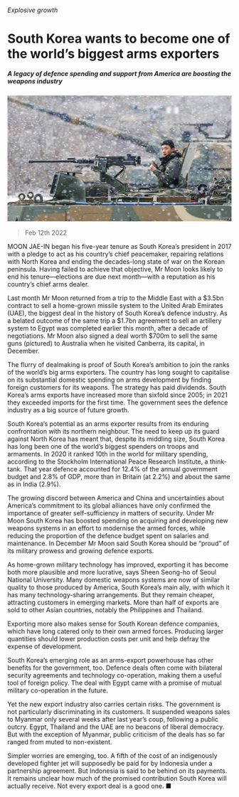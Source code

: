 ###### Explosive growth

# South Korea wants to become one of the world’s biggest arms exporters 

##### A legacy of defence spending and support from America are boosting the weapons industry 

![image](images/20220212_ASP001_0.jpg) 

> Feb 12th 2022 

MOON JAE-IN began his five-year tenure as South Korea’s president in 2017 with a pledge to act as his country’s chief peacemaker, repairing relations with North Korea and ending the decades-long state of war on the Korean peninsula. Having failed to achieve that objective, Mr Moon looks likely to end his tenure—elections are due next month—with a reputation as his country’s chief arms dealer.

Last month Mr Moon returned from a trip to the Middle East with a $3.5bn contract to sell a home-grown missile system to the United Arab Emirates (UAE), the biggest deal in the history of South Korea’s defence industry. As a belated outcome of the same trip a $1.7bn agreement to sell an artillery system to Egypt was completed earlier this month, after a decade of negotiations. Mr Moon also signed a deal worth $700m to sell the same guns (pictured) to Australia when he visited Canberra, its capital, in December.


The flurry of dealmaking is proof of South Korea’s ambition to join the ranks of the world’s big arms exporters. The country has long sought to capitalise on its substantial domestic spending on arms development by finding foreign customers for its weapons. The strategy has paid dividends. South Korea’s arms exports have increased more than sixfold since 2005; in 2021 they exceeded imports for the first time. The government sees the defence industry as a big source of future growth.

South Korea’s potential as an arms exporter results from its enduring confrontation with its northern neighbour. The need to keep up its guard against North Korea has meant that, despite its middling size, South Korea has long been one of the world’s biggest spenders on troops and armaments. In 2020 it ranked 10th in the world for military spending, according to the Stockholm International Peace Research Institute, a think-tank. That year defence accounted for 12.4% of the annual government budget and 2.8% of GDP, more than in Britain (at 2.2%) and about the same as in India (2.9%).

The growing discord between America and China and uncertainties about America’s commitment to its global alliances have only confirmed the importance of greater self-sufficiency in matters of security. Under Mr Moon South Korea has boosted spending on acquiring and developing new weapons systems in an effort to modernise the armed forces, while reducing the proportion of the defence budget spent on salaries and maintenance. In December Mr Moon said South Korea should be “proud” of its military prowess and growing defence exports.

As home-grown military technology has improved, exporting it has become both more plausible and more lucrative, says Sheen Seong-ho of Seoul National University. Many domestic weapons systems are now of similar quality to those produced by America, South Korea’s main ally, with which it has many technology-sharing arrangements. But they remain cheaper, attracting customers in emerging markets. More than half of exports are sold to other Asian countries, notably the Philippines and Thailand.

Exporting more also makes sense for South Korean defence companies, which have long catered only to their own armed forces. Producing larger quantities should lower production costs per unit and help defray the expense of development.

South Korea’s emerging role as an arms-export powerhouse has other benefits for the government, too. Defence deals often come with bilateral security agreements and technology co-operation, making them a useful tool of foreign policy. The deal with Egypt came with a promise of mutual military co-operation in the future.

Yet the new export industry also carries certain risks. The government is not particularly discriminating in its customers. It suspended weapons sales to Myanmar only several weeks after last year’s coup, following a public outcry. Egypt, Thailand and the UAE are no beacons of liberal democracy. But with the exception of Myanmar, public criticism of the deals has so far ranged from muted to non-existent.

Simpler worries are emerging, too. A fifth of the cost of an indigenously developed fighter jet will supposedly be paid for by Indonesia under a partnership agreement. But Indonesia is said to be behind on its payments. It remains unclear how much of the promised contribution South Korea will actually receive. Not every export deal is a good one. ■

